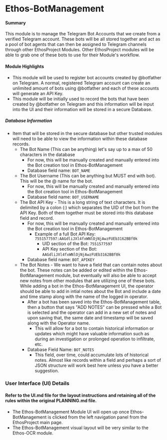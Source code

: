 # Ethos-BotManagement

#### Summary
This module is to manage the Telegram Bot Accounts that we create from a verified Telegram account.  These bots will be all stored together and act as a pool of bot agents that can then be assigned to Telegram channels through other EthosProject Modules.  Other EthosProject modules will be able to grab one of these bots to use for their Module's workflow.  

#### Module Highlights
- This module will be used to register bot accounts created by @botfather on Telegram.  A normal, registered Telegram account can create an unlimited amount of bots using @botfather and each of these accounts will generate an API Key.
- This module will be initially used to record the bots that have been created by @botfather on Telegram and this information will be input into the UI and their information will be stored in a secure Database.

##### Database Information
  - Item that will be stored in the secure database but other trusted modules will need to be able to view the information within these database records.
    - The Bot Name (This can be anything) let's say up to a max of 50 characters in the database
      - For now, this will be manually created and manually entered into the Bot creation tool in Ethos-BotManagement
      - Database field name:  ```BOT_NAME```
    - The Bot Username (This can be anything but MUST end with bot).  This will be the @ name for the bot.
      - For now, this will be manually created and manually entered into the Bot creation tool in Ethos-BotManagement
      - Database field name:  ```BOT_USERNAME```
    - The Bot API Key - This is a long string of text characters.  It is delimited by a colon (:) which separates the UID of the bot from the API Key.  Both of them together must be stored into this database field and record.
      - For now, this will be manually created and manually entered into the Bot creation tool in Ethos-BotManagement
        - Example of a full Bot API Key:  ```7551577597:AAGdliJXl4fxWNlOjNjAwzFUEb3162BBf0k```
          - UID section of the Bot:  ```7551577597```
          - API Key section of the Bot: ```AAGdliJXl4fxWNlOjNjAwzFUEb3162BBf0k```
      - Database field name:  ```BOT_APIKEY```
    - The Bot Notes - We want to have a field that can contain notes about the bot.  These notes can be added or edited within the Ethos-BotManagement module, but eventually will also be able to accept new notes from other modules that are utilizing one of these bots.  While adding a bot in the Ethos-BotManagement UI, the operator should be able to add in intial notes about the Bot and include a date and time stamp along with the name of the logged in operator.
      - After a bot has been saved into the Ethos-BotManagement table, then a button that says "ADD NOTES" can be pressed while a Bot is selected and the operator can add in a new set of notes and upon saving that, the same date and timestamp will be saved along with the Operator name.
        - This will allow for a bot to contain historical information or updates which might have valuable information such as during an investigation or prolonged operation to infiltrate, etc.
      - Database Field Name:  ```BOT_NOTES```
        - This field, over time, could accumulate lots of historical notes.  Almost like records within a field and perhaps a sort of JSON structure will work best here unless you have a better suggestion.
       
### User Interface (UI) Details

#### Refer to the UI.md file for the layout instructions and retaining all of the rules within the original PLANNING.md file.

- The Ethos-BotManagement Module UI will open up once Ethos-BotManagement is clicked from the left navigation panel from the EthosProject main page.
- The Ethos-BotManagement visual layout will be very similar to the Ethos-OCR module.



        

 

